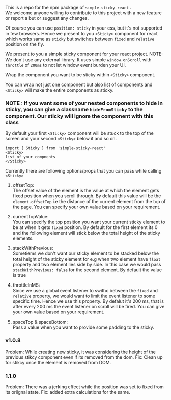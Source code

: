 This is a repo for the npm package of `simple-sticky-react` .   
We welcome anyone willing to contribute to this project with a new feature or report a but or suggest any changes.

Of course you can use `position: sticky` in your css, but it's not supported in few browsers. 
Hence we present to you `<Sticky>` component for react which works same as `sticky` but switches between `fixed` and `relative` position on the fly.

We present to you a simple sticky component for your react project. 
NOTE: We don't use any external library.
It uses simple `window.onScroll` with `throttle` of `200ms` to not let window event burden your UI.


Wrap the component you want to be sticky within `<Sticky>` component.

You can wrap not just one component but also list of components and `<Sticky>` will make the entire components as sticky.

### NOTE : If you want some of your nested components to hide in sticky, you can give a classname `hideFromSticky` to the component. Our sticky will ignore the component with this class

By default your first `<Sticky>` component will be stuck to the top of the screen and your second `<Sticky>` below it and so on.

```
import { Sticky } from 'simple-sticky-react'
<Sticky>
list of your compnents
</Sticky>
```

Currently there are following options/props that you can pass while calling `<Sticky>`  
  
1.  offsetTop:  
The offset value of the element is the value at which the element gets fixed position when you scroll through. By default this value will be the `element.offsetTop` i.e the distance of the current element from the top of the page. You can specify your own value based on your requirement. 

2. currentTopValue:  
You can specify the top position you want your current sticky element to be at when it gets `fixed` position. By default for the first element its 0 and the following element will stick below the total height of the sticky elements.

3. stackWithPrevious:  
Sometiems we don't want our sticky element to be stacked below the total height of the sticky element for e.g when two element have `float` property and two element lies side by side. In this case we would pass `stackWithPrevious: false` for the second element. By default the value is true

4. throttleInMS:  
Since we use a global event listener to swithc between the `fixed` and `relative` property, we would want to limit the event listener to some specific time. Hence we use this property. By defalut it's 200 ms, that is after every 200 ms the event listener on scroll will be fired. You can give your own value based on your requirement.

5. spaceTop & spaceBottom:  
Pass a value when you want to provide some padding to the sticky.


### v1.0.8  
Problem: While creating new sticky, it was considering the height of the previous stikcy component even if its removed from the dom.
Fix: Clean up for stikcy once the element is removed from DOM.

### 1.1.0
Problem: There was a jerking effect while the position was set to fixed from its oriignal state.
Fix: added extra calculations for the same.
